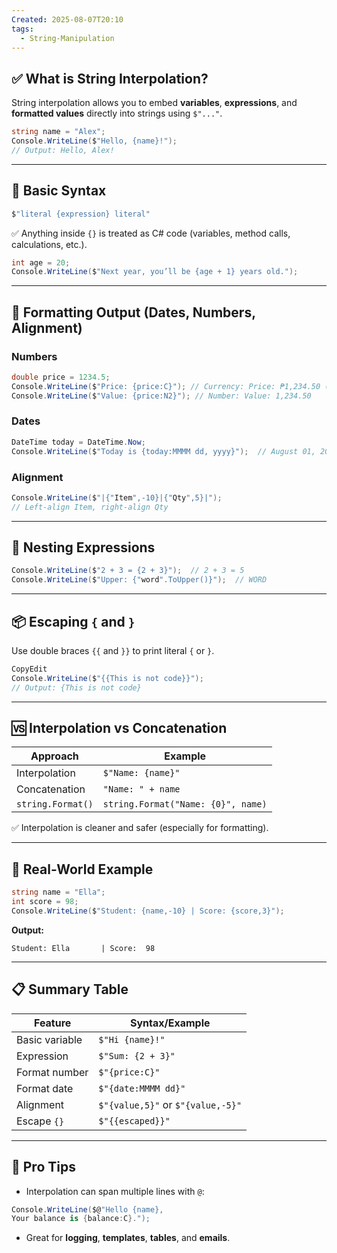 ```yaml
---
Created: 2025-08-07T20:10
tags:
  - String-Manipulation
---
```

## ✅ What is String Interpolation?

String interpolation allows you to embed **variables**, **expressions**, and **formatted values** directly into strings using `$"..."`.

```C#
string name = "Alex";
Console.WriteLine($"Hello, {name}!");
// Output: Hello, Alex!
```

---

## 🧠 Basic Syntax

```C#
$"literal {expression} literal"
```

✅ Anything inside `{}` is treated as C# code (variables, method calls, calculations, etc.).

```C#
int age = 20;
Console.WriteLine($"Next year, you’ll be {age + 1} years old.");
```

---

## 🧾 Formatting Output (Dates, Numbers, Alignment)

### Numbers

```C#
double price = 1234.5;
Console.WriteLine($"Price: {price:C}"); // Currency: Price: ₱1,234.50 (locale-based)
Console.WriteLine($"Value: {price:N2}"); // Number: Value: 1,234.50
```

### Dates

```C#
DateTime today = DateTime.Now;
Console.WriteLine($"Today is {today:MMMM dd, yyyy}");  // August 01, 2025
```

### Alignment

```C#
Console.WriteLine($"|{"Item",-10}|{"Qty",5}|");
// Left-align Item, right-align Qty
```

---

## 🔄 Nesting Expressions

```C#
Console.WriteLine($"2 + 3 = {2 + 3}");  // 2 + 3 = 5
Console.WriteLine($"Upper: {"word".ToUpper()}");  // WORD
```

---

## 📦 Escaping `{` and `}`

Use double braces `{{` and `}}` to print literal `{` or `}`.

```C#
CopyEdit
Console.WriteLine($"{{This is not code}}");
// Output: {This is not code}
```

---

## 🆚 Interpolation vs Concatenation

|Approach|Example|
|---|---|
|Interpolation|`$"Name: {name}"`|
|Concatenation|`"Name: " + name`|
|`string.Format()`|`string.Format("Name: {0}", name)`|

✅ Interpolation is cleaner and safer (especially for formatting).

---

## 🧪 Real-World Example

```C#
string name = "Ella";
int score = 98;
Console.WriteLine($"Student: {name,-10} | Score: {score,3}");
```

**Output:**

```Plain
Student: Ella       | Score:  98
```

---

## 📋 Summary Table

|Feature|Syntax/Example|
|---|---|
|Basic variable|`$"Hi {name}!"`|
|Expression|`$"Sum: {2 + 3}"`|
|Format number|`$"{price:C}"`|
|Format date|`$"{date:MMMM dd}"`|
|Alignment|`$"{value,5}"` or `$"{value,-5}"`|
|Escape `{}`|`$"{{escaped}}"`|

---

## 🧠 Pro Tips

- Interpolation can span multiple lines with `@`:

```C#
Console.WriteLine($@"Hello {name},
Your balance is {balance:C}.");
```

- Great for **logging**, **templates**, **tables**, and **emails**.